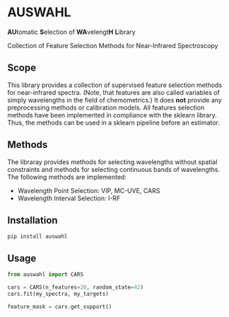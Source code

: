 # AUSWAHL
**AU**tomatic **S**election of **WA**velengt**H** **L**ibrary

Collection of Feature Selection Methods for Near-Infrared Spectroscopy

## Scope
This library provides a collection of supervised feature selection methods for near-infrared spectra.
(Note, that features are also called variables of simply wavelengths in the field of chemometrics.)
It does **not** provide any preprocessing methods or calibration models.
All features selection methods have been implemented in compliance with the sklearn library.
Thus, the methods can be used in a sklearn pipeline before an estimator.

## Methods
The libraray provides methods for selecting wavelengths without spatial constraints and methods for selecting continuous bands of wavelengths.
The following methods are implemented:
* Wavelength Point Selection: VIP, MC-UVE, CARS
* Wavelength Interval Selection: I-RF

## Installation

```
pip install auswahl
```

## Usage
```python
from auswahl import CARS

cars = CARS(n_features=20, random_state=42)
cars.fit(my_spectra, my_targets)

feature_mask = cars.get_support()
```
